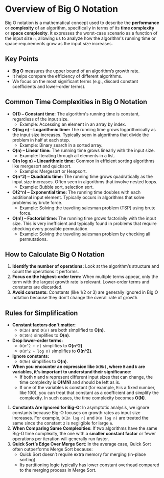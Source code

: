 <h1>Overview of Big O Notation</h1>
<p>Big O notation is a mathematical concept used to describe the <strong>performance</strong> or <strong>complexity</strong> of an algorithm, specifically in terms of its <strong>time complexity</strong> or <strong>space complexity</strong>. It expresses the worst-case scenario as a function of the input size <code>n</code>, allowing us to analyze how the algorithm's running time or space requirements grow as the input size increases.</p>

<h2>Key Points</h2>
<ul>
    <li><strong>Big O</strong> measures the upper bound of an algorithm’s growth rate.</li>
    <li>It helps compare the efficiency of different algorithms.</li>
    <li>We focus on the most significant terms (e.g., discard constant coefficients and lower-order terms).</li>
</ul>

<h2>Common Time Complexities in Big O Notation</h2>
<ul>
    <li><strong>O(1) – Constant time:</strong> The algorithm's running time is constant, regardless of the input size.
        <ul>
            <li>Example: Accessing an element in an array by index.</li>
        </ul>
    </li>
    <li><strong>O(log n) – Logarithmic time:</strong> The running time grows logarithmically as the input size increases. Typically seen in algorithms that divide the problem in half at each step.
        <ul>
            <li>Example: Binary search in a sorted array.</li>
        </ul>
    </li>
    <li><strong>O(n) – Linear time:</strong> The running time grows linearly with the input size.
        <ul>
            <li>Example: Iterating through all elements in a list.</li>
        </ul>
    </li>
    <li><strong>O(n log n) – Linearithmic time:</strong> Common in efficient sorting algorithms like mergesort and quicksort.
        <ul>
            <li>Example: Mergesort or Heapsort.</li>
        </ul>
    </li>
    <li><strong>O(n^2) – Quadratic time:</strong> The running time grows quadratically as the input size increases. Often seen in algorithms that involve nested loops.
        <ul>
            <li>Example: Bubble sort, selection sort.</li>
        </ul>
    </li>
    <li><strong>O(2^n) – Exponential time:</strong> The running time doubles with each additional input element. Typically occurs in algorithms that solve problems by brute force.
        <ul>
            <li>Example: Solving the traveling salesman problem (TSP) using brute force.</li>
        </ul>
    </li>
    <li><strong>O(n!) – Factorial time:</strong> The running time grows factorially with the input size. This is very inefficient and typically found in problems that require checking every possible permutation.
        <ul>
            <li>Example: Solving the traveling salesman problem by checking all permutations.</li>
        </ul>
    </li>
</ul>

<h2>How to Calculate Big O Notation</h2>
<ol>
    <li><strong>Identify the number of operations:</strong> Look at the algorithm’s structure and count the operations it performs.</li>
    <li><strong>Focus on the highest-order term:</strong> When multiple terms appear, only the term with the largest growth rate is relevant. Lower-order terms and constants are discarded.</li>
    <li><strong>Avoid constants:</strong> Constants (like 1/2 or 3) are generally ignored in Big O notation because they don't change the overall rate of growth.</li>
</ol>

<h2>Rules for Simplification</h2>
<ul>
    <li><strong>Constant factors don't matter:</strong>  
        <ul>
            <li><code>O(2n)</code> and <code>O(n)</code> are both simplified to <strong>O(n)</strong>.</li>
            <li><code>O(10n)</code> simplifies to <strong>O(n)</strong>.</li>
        </ul>
    </li>
    <li><strong>Drop lower-order terms:</strong>  
        <ul>
            <li><code>O(n^2 + n)</code> simplifies to <strong>O(n^2)</strong>.</li>
            <li><code>O(n^2 + log n)</code> simplifies to <strong>O(n^2)</strong>.</li>
        </ul>
    </li>
    <li><strong>Ignore constants:</strong>  
        <ul>
            <li><code>O(5n)</code> simplifies to <strong>O(n)</strong>.</li>
        </ul>
    </li>
    <li><strong>When you encounter an expression like <code>O(MN)</code>, where <code>M</code> and <code>N</code> are variables, it's important to understand their significance:</strong>  
        <ul>
            <li>If both <code>M</code> and <code>N</code> represent different input sizes that can change, the time complexity is <strong>O(MN)</strong> and should be left as is.</li>
    <li>If one of the variables is constant (for example, <code>M</code> is a fixed number, like 100), you can treat that constant as a coefficient and simplify the complexity. In such cases, the time complexity becomes <strong>O(N)</strong>.</li>
        </ul>
    </li>
</ul>

<ol>
    <li>
        <strong>Constants Are Ignored for Big-O:</strong> 
        In asymptotic analysis, we ignore constants because Big-O focuses on growth rates as input size increases. For example, <code>O(2n log n)</code> and <code>O(n log n)</code> are treated the same since the constant <code>2</code> is negligible for large <code>n</code>.
    </li>
    <li>
        <strong>When Comparing Same Complexities:</strong> 
        If two algorithms have the same Big-O time complexity, the one with a <strong>smaller constant factor</strong> or fewer operations per iteration will generally run faster.
    </li>
    <li>
        <strong>Quick Sort’s Edge Over Merge Sort:</strong> 
        In the average case, Quick Sort often outperforms Merge Sort because:
        <ul>
            <li>Quick Sort doesn’t require extra memory for merging (in-place sorting).</li>
            <li>Its partitioning logic typically has lower constant overhead compared to the merging process in Merge Sort.</li>
        </ul>
    </li>
</ol>








